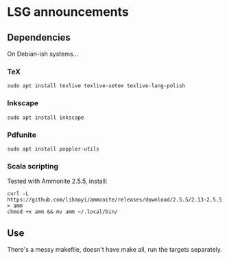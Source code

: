 # LSG announcements

## Dependencies

On Debian-ish systems...

### TeX

`sudo apt install texlive texlive-xetex texlive-lang-polish`

### Inkscape

`sudo apt install inkscape`

### Pdfunite

`sudo apt install poppler-utils`

### Scala scripting

Tested with Ammonite 2.5.5, install:

	curl -L https://github.com/lihaoyi/ammonite/releases/download/2.5.5/2.13-2.5.5 > amm
	chmod +x amm && mv amm ~/.local/bin/

## Use

There's a messy makefile, doesn't have make all, run the targets separately.
